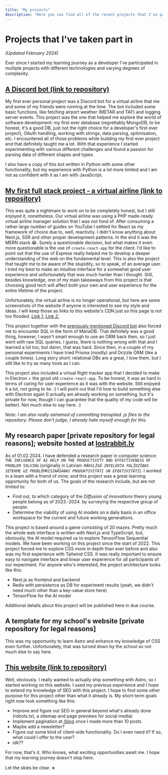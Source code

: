 ```yaml
---
title: "My projects"
description: "Here you can find all of the recent projects that I've participated in as as developer."
---
```


# Projects that I've taken part in

_(Updated February 2024)_

Ever since I started my learning journey as a developer I've participated in multiple projects with different technologies and varying degrees of complexity.

## [A Discord bot (link to repository)](https://github.com/MISTCLICK/vEuroExpressBot)

My first ever personal project was a Discord bot for a virtual airline that me and some of my friends were running at the time. The bot included some basic functions, like fetching airport weather (METAR and TAF) and logging server events. This project was the one that helped me explore the world of software development: my first ever database (regrettably MongoDB, to be honest, it's a good DB, just not the right choice for a developer's first ever project), OAuth handling, working with strings, data parsing, optimisation, etc. I encountered all of those problems while building my first ever project and that definitely taught me a lot. With that experience I started experimenting with various different challenges and found a passion for parsing data of different shapes and types.

I also have a copy of this bot written in Python with some other functionality, but my experience with Python is a lot more limited and I am not as confident with it as I am with JavaScript.

## [My first full stack project - a virtual airline (link to repository)](https://github.com/MISTCLICK/vEuroExpress-WebSys)

This was quite a nightmare to work on to be completely honest, but I still enjoyed it, nonetheless. Our virtual airline was using a PHP made-ready virtual airline manager solution that I was not fond of. After consuming a rather large number of guides on YouTube I settled for React as my framework of choice due to, well, reactivity. I didn't know anything about Next.js, SSR and other proper development patterns. In the end it was the MERN stack 😂. Surely a questionable decision, but what makes it even more questionable is the use of `create-react-app` for the client. I'd like to point out that the use of Express really helped me to develop a deeper understanding of the web on the fundamental level. This is also the project that taught me to be aware of the stupidity, so to speak, of an average user. I tried my best to make an intuitive interface for a somewhat good user experience and unfortunately that was much harder than I thought. Still, besides knowledge, one of my main takeaways from this project is that choosing good tech will affect both your own and user experience for the entire lifetime of the project.

Unfortunately, the virtual airline is no longer operational, but here are some screenshots of the website if anyone is interested to see my style and ideas. I will keep those as links to this website's CDN just so this page is not too flooded. _[Link 1.](/cdn/vex-top.png) [Link 2.](/cdn/vex-bottom.png)_

This project together with the [previously mentioned Discord bot](#a-discord-bot-link-to-repository) also forced me to encounter SQL in the form of MariaDB. That definitely was a good thing, however, I wasn't smart enough to use an ORM back then, so I just went with raw SQL queries. I guess, there is nothing wrong with that and I learned a lot too, but damn, that was hard. Since then, in a couple of my personal experiments I have tried Prisma (mostly) and Drizzle ORM (like a couple times). Long story short: relational DBs are a great, I love them, but I still like to try as many tools as I can.

This project also included a virtual flight tracker app that I decided to make in Electron + the good old `create-react-app`. To be honest, it was as hard in terms of caring for user experience as it was with the website. Still enjoyed it a lot, not going to lie. :) I will point out that I'd love to build something else with Electron again (I actually am already working on something, but it's private for now, though I can guarantee that the quality of my code will be better). Not much else to say here. :)

_Note: I am also really ashamed of committing transpiled .js files to the repository. Please don't judge, I already hate myself enough for this._

## My research paper [private repository for legal reasons]; website hosted at [<span class="text-blue-600">lostrabbit.lv</span>](https://lostrabbit.lv)

As of 01.02.2024. I have defended a research paper in computer science: `THE INFLUENCE OF AI HELP ON THE PRODUCTIVITY AND EFFECTIVENESS OF PROBLEM SOLVING` (originally in Latvian: _`MĀKSLĪGĀ INTELEKTA PALĪDZĪBAS IETEKME UZ PROBLĒMRISINĀŠANAS PRODUKTIVITĀTI UN EFEKTIVITĀTI`_). I worked in a team with a friend of mine; and this project was a great learning opportunity for both of us. The goals of the research include, but are not limited to:

- Find out, to which category of the _Diffusion of innovations_ theory young people belong as of 2023.-2024. by surveying the respective group of people.
- Determine the viability of using AI models on a daily basis in an office workspace for the current and future working generations.

This project is based around a game consisting of 20 mazes. Pretty much the whole web interface is written with Next.js and TypeScript, but, obviously, the AI model required us to explore TensorFlow Sequential models. We have been working on this project since the start of 2022. This project forced me to explore CSS more in depth than ever before and also was my first experience with Tailwind CSS. It was really important to ensure easy to navigate interface and linear user experience for all participants of our experiment. For anyone who's interested, the project architecture looks like this:

- Next.js as frontend and backend
- Redis with persistence as DB for experiment results (yeah, we didn't need much other than a key-value store here)
- TensorFlow for the AI model

Additional details about this project will be published here in due course.

## A template for my school's website [private repository for legal reasons]

This was my opportunity to learn Astro and enhance my knowledge of CSS even further. Unfortunately, that was turned down by the school so not much else to say here.

## [This website (link to repository)](https://github.com/MISTCLICK/mistclick-a-astro)

Well, obviously. I really wanted to actually ship something with Astro, so I started working on this website. I used my previous experience and I hope to extend my knowledge of SEO with this project. I hope to find some other purpose for this project other than what it already is. My short-term goals right now look something like this:

- Improve and figure out SEO in general beyond what's already done (robots.txt, a sitemap and page previews for social media)
- Implement pagination at [/blog](/blog) once I made more than 10 posts
- Maybe add a newsletter?
- Figure out some kind of client-side functionality. Do I even need it? If so, what could I offer to the user?
- idk??

For now, that's it. Who knows, what exciting opportunities await me. I hope that my learning journey doesn't stop here.

Let the skies be clear. ✈️
